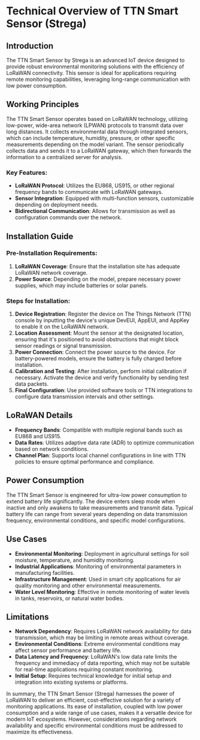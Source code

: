 # Technical Overview of TTN Smart Sensor (Strega)

## Introduction
The TTN Smart Sensor by Strega is an advanced IoT device designed to provide robust environmental monitoring solutions with the efficiency of LoRaWAN connectivity. This sensor is ideal for applications requiring remote monitoring capabilities, leveraging long-range communication with low power consumption.

## Working Principles
The TTN Smart Sensor operates based on LoRaWAN technology, utilizing low-power, wide-area network (LPWAN) protocols to transmit data over long distances. It collects environmental data through integrated sensors, which can include temperature, humidity, pressure, or other specific measurements depending on the model variant. The sensor periodically collects data and sends it to a LoRaWAN gateway, which then forwards the information to a centralized server for analysis.

### Key Features:
- **LoRaWAN Protocol**: Utilizes the EU868, US915, or other regional frequency bands to communicate with LoRaWAN gateways.
- **Sensor Integration**: Equipped with multi-function sensors, customizable depending on deployment needs.
- **Bidirectional Communication**: Allows for transmission as well as configuration commands over the network.

## Installation Guide

### Pre-Installation Requirements:
1. **LoRaWAN Coverage**: Ensure that the installation site has adequate LoRaWAN network coverage.
2. **Power Source**: Depending on the model, prepare necessary power supplies, which may include batteries or solar panels.

### Steps for Installation:
1. **Device Registration**: Register the device on The Things Network (TTN) console by inputting the device's unique DevEUI, AppEUI, and AppKey to enable it on the LoRaWAN network.
2. **Location Assessment**: Mount the sensor at the designated location, ensuring that it's positioned to avoid obstructions that might block sensor readings or signal transmission.
3. **Power Connection**: Connect the power source to the device. For battery-powered models, ensure the battery is fully charged before installation.
4. **Calibration and Testing**: After installation, perform initial calibration if necessary. Activate the device and verify functionality by sending test data packets.
5. **Final Configuration**: Use provided software tools or TTN integrations to configure data transmission intervals and other settings.

## LoRaWAN Details
- **Frequency Bands**: Compatible with multiple regional bands such as EU868 and US915.
- **Data Rates**: Utilizes adaptive data rate (ADR) to optimize communication based on network conditions.
- **Channel Plan**: Supports local channel configurations in line with TTN policies to ensure optimal performance and compliance.

## Power Consumption
The TTN Smart Sensor is engineered for ultra-low power consumption to extend battery life significantly. The device enters sleep mode when inactive and only awakens to take measurements and transmit data. Typical battery life can range from several years depending on data transmission frequency, environmental conditions, and specific model configurations.

## Use Cases
- **Environmental Monitoring**: Deployment in agricultural settings for soil moisture, temperature, and humidity monitoring.
- **Industrial Applications**: Monitoring of environmental parameters in manufacturing facilities.
- **Infrastructure Management**: Used in smart city applications for air quality monitoring and other environmental measurements.
- **Water Level Monitoring**: Effective in remote monitoring of water levels in tanks, reservoirs, or natural water bodies.

## Limitations
- **Network Dependency**: Requires LoRaWAN network availability for data transmission, which may be limiting in remote areas without coverage.
- **Environmental Conditions**: Extreme environmental conditions may affect sensor performance and battery life.
- **Data Latency and Frequency**: LoRaWAN's low data rate limits the frequency and immediacy of data reporting, which may not be suitable for real-time applications requiring constant monitoring.
- **Initial Setup**: Requires technical knowledge for initial setup and integration into existing systems or platforms.

In summary, the TTN Smart Sensor (Strega) harnesses the power of LoRaWAN to deliver an efficient, cost-effective solution for a variety of monitoring applications. Its ease of installation, coupled with low power consumption and a wide range of use cases, makes it a versatile device for modern IoT ecosystems. However, considerations regarding network availability and specific environmental conditions must be addressed to maximize its effectiveness.